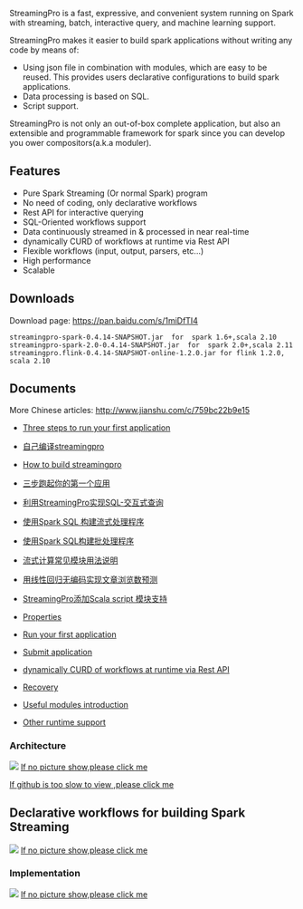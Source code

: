 StreamingPro is a fast, expressive, and convenient system running on Spark with streaming, batch, interactive query, and machine learning support.

StreamingPro makes it easier to build spark applications without writing any code by means of:

* Using json file in combination with modules, which are easy to be reused. This provides users declarative configurations to build spark applications.
* Data processing is based on SQL.
* Script support. 
 
StreamingPro is not only an out-of-box complete application, but also an extensible and programmable framework for spark since you can develop you ower compositors(a.k.a moduler). 

## Features

* Pure Spark Streaming (Or normal Spark) program
* No need of coding, only declarative workflows
* Rest API for interactive querying
* SQL-Oriented workflows support
* Data continuously streamed in & processed in near real-time
* dynamically CURD of workflows at runtime via Rest API 
* Flexible workflows (input, output, parsers, etc...) 
* High performance
* Scalable   

## Downloads

Download page: https://pan.baidu.com/s/1miDfTI4

```
streamingpro-spark-0.4.14-SNAPSHOT.jar  for  spark 1.6+,scala 2.10
streamingpro-spark-2.0-0.4.14-SNAPSHOT.jar  for  spark 2.0+,scala 2.11
streamingpro.flink-0.4.14-SNAPSHOT-online-1.2.0.jar for flink 1.2.0, scala 2.10
```



## Documents

More Chinese articles: http://www.jianshu.com/c/759bc22b9e15

* [Three steps to run your first application](https://github.com/allwefantasy/streamingpro/wiki/Three-steps-to-run-your-first-application)

* [自己编译streamingpro](http://blog.csdn.net/itfootball/article/details/52875766)
* [How to build streamingpro](https://github.com/allwefantasy/streamingpro/wiki/Build)

* [三步跑起你的第一个应用](https://github.com/allwefantasy/streamingpro/wiki/三步跑起你的第一个应用)
* [利用StreamingPro实现SQL-交互式查询](https://github.com/allwefantasy/streamingpro/wiki/利用StreamingPro实现SQL-交互式查询)
* [使用Spark SQL 构建流式处理程序](http://www.jianshu.com/p/d10edd6c7cf9)
* [使用Spark SQL构建批处理程序](http://www.jianshu.com/p/7f6cb8eaadef)

* [流式计算常见模块用法说明](http://www.jianshu.com/p/9c0d00498cb8)
* [用线性回归无编码实现文章浏览数预测](http://www.jianshu.com/p/d053a21944f5)
* [StreamingPro添加Scala script 模块支持](http://www.jianshu.com/p/b33c36cd3481)
* [Properties](https://github.com/allwefantasy/streamingpro/wiki/Properties)

* [Run your first application](docs/Run-your-first-application.md)
* [Submit application](https://github.com/allwefantasy/streamingpro/wiki/Submit-application)
* [dynamically CURD of workflows  at runtime via Rest API](https://github.com/allwefantasy/streamingpro/wiki/Dynamically-add-Job-via-Rest-API)
* [Recovery](https://github.com/allwefantasy/streamingpro/wiki/Recovery)
* [Useful modules introduction](https://github.com/allwefantasy/streamingpro/wiki/Common-compositors-introduction)
* [Other runtime support](https://github.com/allwefantasy/streamingpro/wiki/Runtime-support)


### Architecture  

![](https://github.com/allwefantasy/streamingpro/blob/master/images/Snip20160510_3.png)
[If no picture show,please click me](http://upload-images.jianshu.io/upload_images/1063603-383c19104e141031.png?imageMogr2/auto-orient/strip%7CimageView2/2/w/1240)


[If github is too slow to view ,please click me](http://www.jianshu.com/p/3c19f8b9341c)


## Declarative workflows for building Spark Streaming  

![](https://github.com/allwefantasy/streamingpro/blob/master/images/Snip20160510_4.png)
[If no picture show,please click me](http://upload-images.jianshu.io/upload_images/1063603-968e744a1ef2e334.png?imageMogr2/auto-orient/strip%7CimageView2/2/w/1240)

### Implementation

![](https://github.com/allwefantasy/streamingpro/blob/master/images/Snip20160510_1.png)
[If no picture show,please click me](http://upload-images.jianshu.io/upload_images/1063603-26dd2d88611a8b93.png?imageMogr2/auto-orient/strip%7CimageView2/2/w/1240)








 
